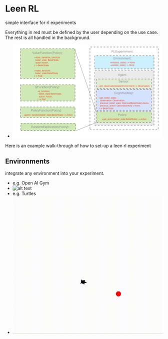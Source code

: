 # Leen RL
simple interface for rl experiments

Everything in red must be defined by the user depending on the use case.  The rest is all handled in the background. 
- ![alt text](https://raw.githubusercontent.com/leen-robotics/reinforcement_learning/master/leen_rl/architecture.png)

Here is an example walk-through of how to set-up a leen rl experiment

## Environments
integrate any environment into your experiment. 

- e.g. Open AI Gym
- ![alt text](https://raw.githubusercontent.com/leen-robotics/reinforcement_learning/master/examples/examples_with_racing_car/racecar.gif)
- e.g. Turtles
- ![alt text](https://raw.githubusercontent.com/leen-robotics/reinforcement_learning/master/examples/examples_with_turtle/turtle_demo.gif)
